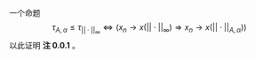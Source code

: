 一个命题
$$
\tau_{A,\alpha}\leq\tau_{||\cdot||_{\infty}}\Leftrightarrow (x_n\rightarrow x(||\cdot||_{\infty})\Rightarrow x_n\rightarrow x(||\cdot||_{A,\alpha}) )
$$
以此证明 **注 0.0.1** 。